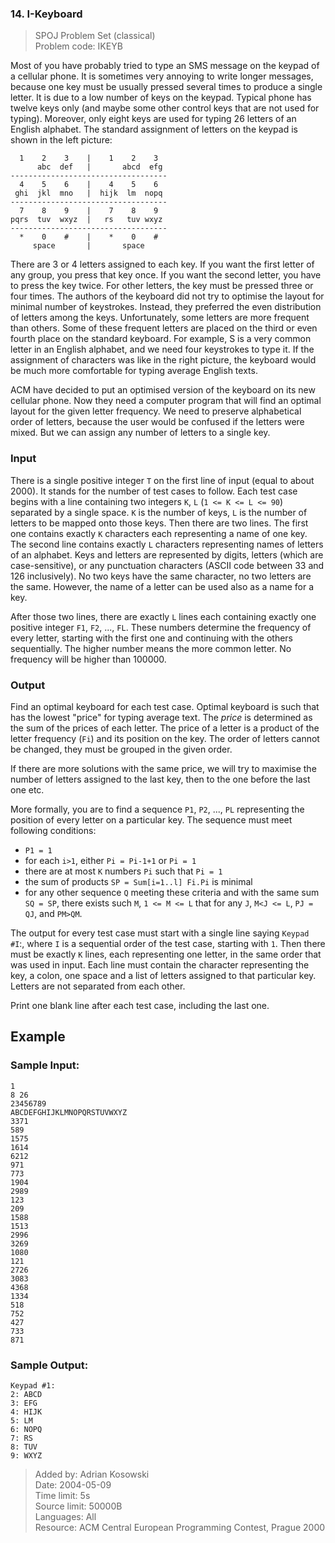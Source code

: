 ### 14. I-Keyboard
> SPOJ Problem Set (classical)  
> Problem code: IKEYB

Most of you have probably tried to type an SMS message on the keypad of a cellular phone. It is sometimes very annoying to write longer messages, because one key must be usually pressed several times to produce a single letter. It is due to a low number of keys on the keypad. Typical phone has twelve keys only (and maybe some other control keys that are not used for typing). Moreover, only eight keys are used for typing 26 letters of an English alphabet. The standard assignment of letters on the keypad is shown in the left picture: 

      1    2    3    |    1    2    3  
          abc  def   |       abcd  efg 
    -----------------------------------
      4    5    6    |    4    5    6  
     ghi  jkl  mno   |  hijk  lm  nopq 
    -----------------------------------
      7    8    9    |    7    8    9  
    pqrs  tuv  wxyz  |   rs   tuv wxyz 
    -----------------------------------
      *    0    #    |    *    0    #  
         space       |       space     

There are 3 or 4 letters assigned to each key. If you want the first letter of any group, you press that key once. If you want the second letter, you have to press the key twice. For other letters, the key must be pressed three or four times. The authors of the keyboard did not try to optimise the layout for minimal number of keystrokes. Instead, they preferred the even distribution of letters among the keys. Unfortunately, some letters are more frequent than others. Some of these frequent letters are placed on the third or even fourth place on the standard keyboard. For example, S is a very common letter in an English alphabet, and we need four keystrokes to type it. If the assignment of characters was like in the right picture, the keyboard would be much more comfortable for typing average English texts.

ACM have decided to put an optimised version of the keyboard on its new cellular phone. Now they need a computer program that will find an optimal layout for the given letter frequency. We need to preserve alphabetical order of letters, because the user would be confused if the letters were mixed. But we can assign any number of letters to a single key. 

### Input

There is a single positive integer `T` on the first line of input (equal to about 2000). It stands for the number of test cases to follow. Each test case begins with a line containing two integers `K`, `L` (`1 <= K <= L <= 90`) separated by a single space. `K` is the number of keys, `L` is the number of letters to be mapped onto those keys. Then there are two lines. The first one contains exactly `K` characters each representing a name of one key. The second line contains exactly `L` characters representing names of letters of an alphabet. Keys and letters are represented by digits, letters (which are case-sensitive), or any punctuation characters (ASCII code between 33 and 126 inclusively). No two keys have the same character, no two letters are the same. However, the name of a letter can be used also as a name for a key.

After those two lines, there are exactly `L` lines each containing exactly one positive integer `F1`, `F2`, ..., `FL`. These numbers determine the frequency of every letter, starting with the first one and continuing with the others sequentially. The higher number means the more common letter. No frequency will be higher than 100000. 

### Output

Find an optimal keyboard for each test case. Optimal keyboard is such that has the lowest "price" for typing average text. The _price_ is determined as the sum of the prices of each letter. The price of a letter is a product of the letter frequency (`Fi`) and its position on the key. The order of letters cannot be changed, they must be grouped in the given order.

If there are more solutions with the same price, we will try to maximise the number of letters assigned to the last key, then to the one before the last one etc.

More formally, you are to find a sequence `P1`, `P2`, ..., `PL` representing the position of every letter on a particular key. The sequence must meet following conditions:

* `P1 = 1`
* for each `i>1`, either `Pi = Pi-1+1` or `Pi = 1`
* there are at most `K` numbers `Pi` such that `Pi = 1`
* the sum of products `SP = Sum[i=1..l] Fi.Pi` is minimal
* for any other sequence `Q` meeting these criteria and with the same sum `SQ = SP`, there exists such `M`, `1 <= M <= L` that for any `J`, `M<J <= L`, `PJ = QJ`, and `PM>QM`.

The output for every test case must start with a single line saying `Keypad #I`:, where `I` is a sequential order of the test case, starting with `1`. Then there must be exactly `K` lines, each representing one letter, in the same order that was used in input. Each line must contain the character representing the key, a colon, one space and a list of letters assigned to that particular key. Letters are not separated from each other.

Print one blank line after each test case, including the last one. 


Example
-------

### Sample Input:
    1
    8 26
    23456789
    ABCDEFGHIJKLMNOPQRSTUVWXYZ
    3371
    589
    1575
    1614
    6212
    971
    773
    1904
    2989
    123
    209
    1588
    1513
    2996
    3269
    1080
    121
    2726
    3083
    4368
    1334
    518
    752
    427
    733
    871

### Sample Output:
    Keypad #1:
    2: ABCD
    3: EFG
    4: HIJK
    5: LM
    6: NOPQ
    7: RS
    8: TUV
    9: WXYZ
	
> Added by:     Adrian Kosowski  
> Date:         2004-05-09  
> Time limit:   5s  
> Source limit: 50000B  
> Languages:    All  
> Resource:     ACM Central European Programming Contest, Prague 2000  
